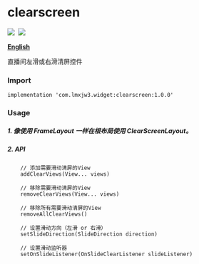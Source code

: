 # clearscreen

![](https://img.shields.io/badge/version-1.0.0-brightgreen.svg)&#160;
![](https://img.shields.io/badge/license-Apache%202-blue.svg)

[**English**](https://github.com/lmxjw3/clearscreen/blob/master/README_EN.md)

直播间左滑或右滑清屏控件


### Import
```
implementation 'com.lmxjw3.widget:clearscreen:1.0.0'
```


### Usage

##### 1. 像使用 FrameLayout 一样在根布局使用 ClearScreenLayout。

##### 2. API
```
    // 添加需要滑动清屏的View
    addClearViews(View... views)
    
    // 移除需要滑动清屏的View
    removeClearViews(View... views)
    
    // 移除所有需要滑动清屏的View
    removeAllClearViews()
    
    // 设置滑动方向（左滑 or 右滑）
    setSlideDirection(SlideDirection direction)
    
    // 设置滑动监听器
    setOnSlideListener(OnSlideClearListener slideListener)
```